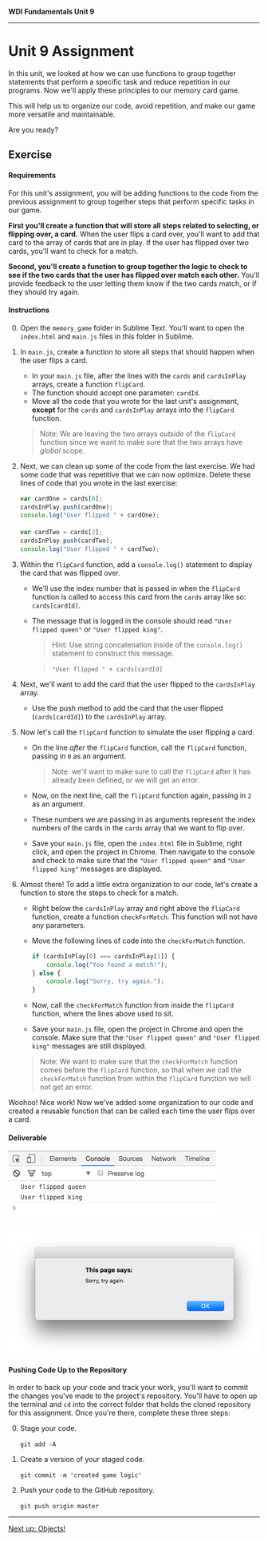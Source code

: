 **WDI Fundamentals Unit 9**

---

# Unit 9 Assignment

In this unit, we looked at how we can use functions to group together statements that perform a specific task and reduce repetition in our programs. Now we'll apply these principles to our memory card game. 

This will help us to organize our code, avoid repetition, and make our game more versatile and maintainable.

Are you ready?

## Exercise

#### Requirements

For this unit's assignment, you will be adding functions to the code from the previous assignment to group together steps that perform specific tasks in our game. 

**First you'll create a function that will store all steps related to selecting, or flipping over, a card.** When the user flips a card over, you'll want to add that card to the array of cards that are in play. If the user has flipped over two cards, you'll want to check for a match.

**Second, you'll create a function to group together the logic to check to see if the two cards that the user has flipped over match each other.** You'll provide feedback to the user letting them know if the two cards match, or if they should try again.


#### Instructions

0. Open the `memory_game` folder in Sublime Text. You'll want to open the `index.html` and `main.js` files in this folder in Sublime.
0. In `main.js`, create a function to store all steps that should happen when the user flips a card. 
	- In your `main.js` file, after the lines with the `cards` and `cardsInPlay` arrays, create a function `flipCard`.
	- The function should accept one parameter: `cardId`.
	- Move all the code that you wrote for the last unit's assignment, **except** for the `cards` and `cardsInPlay` arrays into the `flipCard` function. 
	
	> Note: We are leaving the two arrays _outside_ of the `flipCard` function since we want to make sure that the two arrays have _global_ scope.

0. Next, we can clean up some of the code from the last exercise. We had some code that was repetitive that we can now optimize. Delete these lines of code that you wrote in the last exercise:

	```js
	var cardOne = cards[0];
	cardsInPlay.push(cardOne);
	console.log("User flipped " + cardOne);
	
	var cardTwo = cards[2];
	cardsInPlay.push(cardTwo);
	console.log("User flipped " + cardTwo);
	```

0. Within the `flipCard` function, add a `console.log()` statement to display the card that was flipped over. 
	- We'll use the index number that is passed in when the `flipCard` function is called to access this card from the `cards` array like so: `cards[cardId]`.
	- The message that is logged in the console should read `"User flipped queen"` or `"User flipped king"`.

		> Hint: Use string concatenation inside of the `console.log()` statement to construct this message.
		
		> `"User flipped " + cards[cardId]` 

0. Next, we'll want to add the card that the user flipped to the `cardsInPlay` array.
	- Use the push method to add the card that the user flipped (`cards[cardId]`) to the `cardsInPlay` array.

0. Now let's call the `flipCard` function to simulate the user flipping a card.
	- On the line _after_ the `flipCard` function, call the `flipCard` function, passing in `0` as an argument.
		
		> Note: we'll want to make sure to call the `flipCard` after it has already been defined, or we will get an error.
		 
	- Now, on the next line, call the `flipCard` function again, passing in `2` as an argument.
	- These numbers we are passing in as arguments represent the index numbers of the cards in the `cards` array that we want to flip over.
	- Save your `main.js` file, open the `index.html` file in Sublime, right click, and open the project in Chrome. Then navigate to the console and check to make sure that the `"User flipped queen"` and `"User flipped king"` messages are displayed.
  
0. Almost there! To add a little extra organization to our code, let's create a function to store the steps to check for a match. 
	- Right below the `cardsInPlay` array and right above the `flipCard` function, create a function `checkForMatch`. This function will not have any parameters.
	- Move the following lines of code into the `checkForMatch` function.
		
		```js
		if (cardsInPlay[0] === cardsInPlay[1]) {
			console.log("You found a match!");
		} else {
			console.log("Sorry, try again.");
		}
		```
	- Now, call the `checkForMatch` function from inside the `flipCard` function, where the lines above used to sit.
	- Save your `main.js` file, open the project in Chrome and open the console. Make sure that the `"User flipped queen"` and `"User flipped king"` messages are still displayed.

	> Note: We want to make sure that the `checkForMatch` function comes before the `flipCard` function, so that when we call the `checkForMatch` function from within the `flipCard` function we will not get an error.
	
Woohoo! Nice work! Now we've added some organization to our code and created a reusable function that can be called each time the user flips over a card. 

#### Deliverable

![](assets/functions-assignment/deliverable.png)

![](assets/functions-assignment/deliverable-2.png)

#### Pushing Code Up to the Repository

In order to back up your code and track your work, you'll want to commit the changes you've made to the project's repository. You'll have to open up the terminal and `cd` into the correct folder that holds the cloned repository for this assignment. Once you're there, complete these three steps:

0. Stage your code.

	`git add -A`

0. Create a version of your staged code.

	`git commit -m 'created game logic'`

0. Push your code to the GitHub repository.

	`git push origin master`


---
[Next up: Objects!](../10_unit/objects-intro.md)
